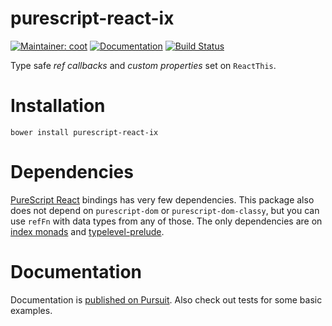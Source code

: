 # purescript-react-ix

[![Maintainer: coot](https://img.shields.io/badge/maintainer-coot-lightgrey.svg)](http://github.com/coot)
[![Documentation](https://pursuit.purescript.org/packages/purescript-react-ix/badge)](https://pursuit.purescript.org/packages/purescript-react-ix)
[![Build Status](https://travis-ci.org/coot/purescript-react-ix.svg?branch=master)](https://travis-ci.org/coot/purescript-react-ix)

Type safe _ref callbacks_ and _custom properties_ set on `ReactThis`.

# Installation

```
bower install purescript-react-ix
```

# Dependencies

[PureScript React](https://pursuit.purescript.org/packages/purescript-react)
bindings has very few dependencies.  This package also does not depend on
`purescript-dom` or `purescript-dom-classy`, but you can use `refFn` with data
types from any of those.  The only dependencies are on [index
monads](https://pursuit.purescript.org/packages/purescript-indexed-monad)
and [typelevel-prelude](https://pursuit.purescript.org/packages/purescript-typelevel-prelude).

# Documentation

Documentation is [published on Pursuit](https://pursuit.purescript.org/packages/purescript-react-ix).
Also check out tests for some basic examples.
